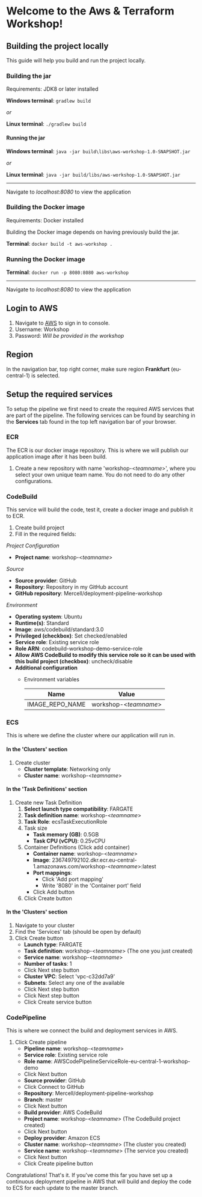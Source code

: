 # Welcome to the Aws & Terraform Workshop!

## Building the project locally
This guide will help you build and run the project locally.

### Building the jar
Requirements: JDK8 or later installed

**Windows terminal**: ``gradlew build``

*or*

**Linux terminal**: ``./gradlew build``

#### Running the jar

**Windows terminal**: ``java -jar build\libs\aws-workshop-1.0-SNAPSHOT.jar``

*or*

**Linux terminal**: ``java -jar build/libs/aws-workshop-1.0-SNAPSHOT.jar``

 ---
 
Navigate to *localhost:8080* to view the application

### Building the Docker image
Requirements: Docker installed

Building the Docker image depends on having previously build the jar.

**Terminal**: ``docker build -t aws-workshop .``

### Running the Docker image

**Terminal**: ``docker run -p 8080:8080 aws-workshop``

---
 
Navigate to *localhost:8080* to view the application

## Login to AWS
1. Navigate to [AWS](https://236749792102.signin.aws.amazon.com/console) to sign in to console.
2. Username: Workshop
3. Password: *Will be provided in the workshop*

## Region
In the navigation bar, top right corner, make sure region **Frankfurt** (eu-central-1) is selected.

## Setup the required services

To setup the pipeline we first need to create the required AWS services that are part of the pipeline.
The following services can be found by searching in the **Services** tab found in the top left navigation bar of your
browser.

### ECR
The ECR is our docker image repository. This is where we will publish our application image after it has been build.

1. Create a new repository with name 'workshop-<*teamname*>', where you select your own unique team name. You do not
need to do any other configurations.

### CodeBuild
This service will build the code, test it, create a docker image and publish it
to ECR.

1. Create build project
2. Fill in the required fields:

*Project Configuration*
- **Project name**: workshop-<*teamname*>

*Source*
- **Source provider**: GitHub
- **Repository**: Repository in my GitHub account
- **GitHub repository**: Mercell/deployment-pipeline-workshop

*Environment*
- **Operating system**: Ubuntu
- **Runtime(s)**: Standard
- **Image**: aws/codebuild/standard:3.0
- **Privileged (checkbox)**: Set checked/enabled
- **Service role**: Existing service role
- **Role ARN**: codebuild-workshop-demo-service-role
- **Allow AWS CodeBuild to modify this service role so it can be used with this build project (checkbox)**: uncheck/disable
- **Additional configuration**
    - Environment variables
    
        | Name | Value |
        | ---  | ----- |
        | IMAGE_REPO_NAME | workshop-<*teamname*> |
     
### ECS
This is where we define the cluster where our application will run in.

#### In the 'Clusters' section

1. Create cluster
    - **Cluster template**: Networking only
    - **Cluster name**: workshop-<*teamname*>
    
#### In the 'Task Definitions' section

1. Create new Task Definition
    1. **Select launch type compatibility**: FARGATE
    2. **Task definition name**: workshop-<*teamname*>
    3. **Task Role**: ecsTaskExecutionRole
    3. Task size
        - **Task memory (GB)**: 0.5GB
        - **Task CPU (vCPU)**: 0.25vCPU
    4. Container Definitions (Click add container)
        - **Container name**: workshop-<*teamname*>
        - **Image**: 236749792102.dkr.ecr.eu-central-1.amazonaws.com/workshop-<*teamname*>:latest
        - **Port mappings**: 
            - Click 'Add port mapping'
            - Write '8080' in the 'Container port' field
        - Click Add button
    5. Click Create button
    
#### In the 'Clusters' section

1. Navigate to your cluster
2. Find the 'Services' tab (should be open by default) 
3. Click Create button
    - **Launch type**: FARGATE
    - **Task definition**: workshop-<*teamname*> (The one you just created)
    - **Service name**: workshop-<*teamname*>
    - **Number of tasks**: 1
    - Click Next step button
    - **Cluster VPC**: Select 'vpc-c32dd7a9'
    - **Subnets**: Select any one of the available
    - Click Next step button
    - Click Next step button
    - Click Create service button

### CodePipeline
This is where we connect the build and deployment services in AWS.

1. Click Create pipeline
    - **Pipeline name**: workshop-<*teamname*>
    - **Service role**: Existing service role
    - **Role name**: AWSCodePipelineServiceRole-eu-central-1-workshop-demo
    - Click Next button
    - **Source provider**: GitHub
    - Click Connect to GitHub
    - **Repository**: Mercell/deployment-pipeline-workshop
    - **Branch**: master 
    - Click Next button
    - **Build provider**: AWS CodeBuild
    - **Project name**: workshop-<*teamname*> (The CodeBuild project created)
    - Click Next button
    - **Deploy provider**: Amazon ECS
    - **Cluster name**: workshop-<*teamname*> (The cluster you created)
    - **Service name**: workshop-<*teamname*> (The service you created)
    - Click Next button
    - Click Create pipeline button
    
Congratulations! That's it. If you've come this far you have set up a continuous deployment pipeline in AWS that will
build and deploy the code to ECS for each update to the master branch.